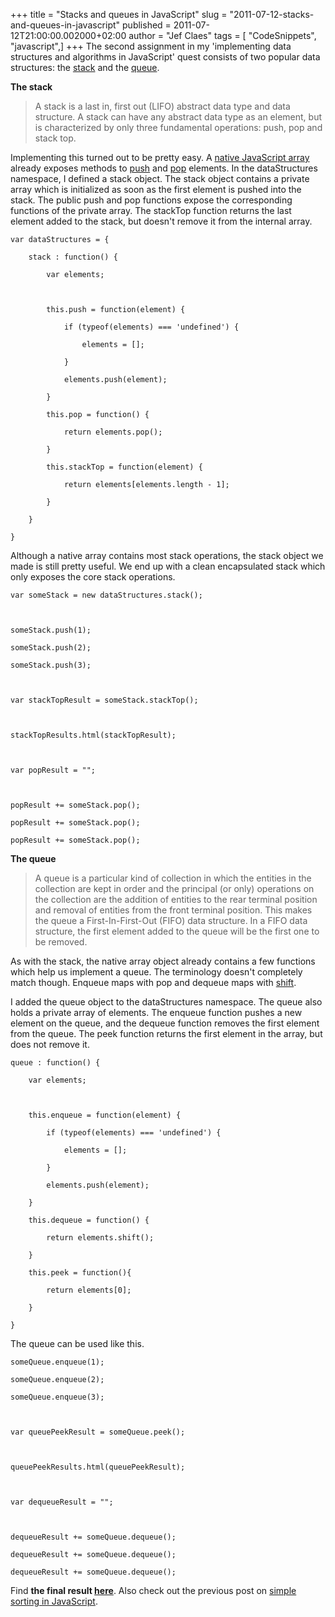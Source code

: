 +++
title = "Stacks and queues in JavaScript"
slug = "2011-07-12-stacks-and-queues-in-javascript"
published = 2011-07-12T21:00:00.002000+02:00
author = "Jef Claes"
tags = [ "CodeSnippets", "javascript",]
+++
The second assignment in my 'implementing data structures and algorithms
in JavaScript' quest consists of two popular data structures: the
[stack](http://en.wikipedia.org/wiki/Stack_(data_structure)) and the
[queue](http://en.wikipedia.org/wiki/Queue_(data_structure)).  
  
**The stack**  

> A stack is a last in, first out (LIFO) abstract data type and data
> structure. A stack can have any abstract data type as an element, but
> is characterized by only three fundamental operations: push, pop and
> stack top.

Implementing this turned out to be pretty easy. A [native JavaScript
array](https://developer.mozilla.org/en/JavaScript/Reference/Global_Objects/Array)
already exposes methods to
[push](https://developer.mozilla.org/en/JavaScript/Reference/Global_Objects/Array/push)
and
[pop](https://developer.mozilla.org/en/JavaScript/Reference/Global_Objects/Array/pop)
elements. In the dataStructures namespace, I defined a stack object. The
stack object contains a private array which is initialized as soon as
the first element is pushed into the stack. The public push and pop
functions expose the corresponding functions of the private array. The
stackTop function returns the last element added to the stack, but
doesn't remove it from the internal array.  
  

    var dataStructures = {

        stack : function() {                  

            var elements;

            

            this.push = function(element) {

                if (typeof(elements) === 'undefined') {

                    elements = [];   

                }                            

                elements.push(element);

            }

            this.pop = function() {

                return elements.pop();

            }

            this.stackTop = function(element) {

                return elements[elements.length - 1];

            }

        }

    }

  
Although a native array contains most stack operations, the stack object
we made is still pretty useful. We end up with a clean encapsulated
stack which only exposes the core stack operations.  
  

    var someStack = new dataStructures.stack();

     

    someStack.push(1);

    someStack.push(2);

    someStack.push(3);

     

    var stackTopResult = someStack.stackTop();                                                 

     

    stackTopResults.html(stackTopResult);

     

    var popResult = "";

     

    popResult += someStack.pop();

    popResult += someStack.pop();

    popResult += someStack.pop();

  
**The queue**  

> A queue is a particular kind of collection in which the entities in
> the collection are kept in order and the principal (or only)
> operations on the collection are the addition of entities to the rear
> terminal position and removal of entities from the front terminal
> position. This makes the queue a First-In-First-Out (FIFO) data
> structure. In a FIFO data structure, the first element added to the
> queue will be the first one to be removed.

As with the stack, the native array object already contains a few
functions which help us implement a queue. The terminology doesn't
completely match though. Enqueue maps with pop and dequeue maps with
[shift](https://developer.mozilla.org/en/JavaScript/Reference/Global_Objects/Array/shift).  
  
I added the queue object to the dataStructures namespace. The queue also
holds a private array of elements. The enqueue function pushes a new
element on the queue, and the dequeue function removes the first element
from the queue. The peek function returns the first element in the
array, but does not remove it.  
  

    queue : function() {

        var elements;

        

        this.enqueue = function(element) {

            if (typeof(elements) === 'undefined') {

                elements = [];   

            }

            elements.push(element);                       

        }

        this.dequeue = function() {

            return elements.shift();                                                

        }

        this.peek = function(){

            return elements[0];                  

        }

    }

  
The queue can be used like this.  
  

    someQueue.enqueue(1);

    someQueue.enqueue(2);

    someQueue.enqueue(3);               

                    

    var queuePeekResult = someQueue.peek();

     

    queuePeekResults.html(queuePeekResult);

     

    var dequeueResult = "";                   

                        

    dequeueResult += someQueue.dequeue();

    dequeueResult += someQueue.dequeue();

    dequeueResult += someQueue.dequeue(); 

  
Find **the final result
[here](http://dl.dropbox.com/u/19698383/Blog/JavaScriptAlgorithmsDataStructs/Implementations/StackQueues.html)**.
Also check out the previous post on [simple sorting in
JavaScript](http://jclaes.blogspot.com/2011/07/simple-sorting-in-javascript.html).
